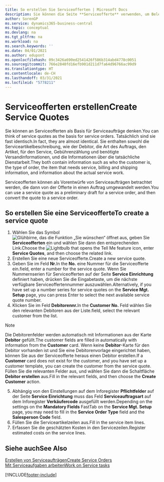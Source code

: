 ```yaml
---
title: So erstellen Sie Serviceofferten | Microsoft Docs
description: Sie können die Seite **Serviceofferte** verwenden, um Belege zu erstellen, in die Sie Informationen über den Service (Reparatur und Wartung) von Serviceartikeln auf Debitorenanfrage eingeben. Serviceofferten können als Vorentwürfe von Serviceaufträgen betrachtet werden, die dann von der Offerte in einen Auftrag umgewandelt werden.
author: SorenGP
ms.service: dynamics365-business-central
ms.topic: conceptual
ms.devlang: na
ms.tgt_pltfrm: na
ms.workload: na
ms.search.keywords: ''
ms.date: 04/01/2021
ms.author: edupont
ms.openlocfilehash: 09c3426a690ed2541426f586b314abd4778c0051
ms.sourcegitcommit: 766e2840fd16efb901d211d7fa64d96766ac99d9
ms.translationtype: HT
ms.contentlocale: de-CH
ms.lasthandoff: 03/31/2021
ms.locfileid: "5778211"
---
```

# <a name="create-service-quotes"></a><span data-ttu-id="2465e-104">Serviceofferten erstellen</span><span class="sxs-lookup"><span data-stu-id="2465e-104">Create Service Quotes</span></span>
<span data-ttu-id="2465e-105">Sie können an Serviceofferten als Basis für Serviceaufträge denken.</span><span class="sxs-lookup"><span data-stu-id="2465e-105">You can think of service quotes as the basis for service orders.</span></span> <span data-ttu-id="2465e-106">Tatsächlich sind sie fast identisch.</span><span class="sxs-lookup"><span data-stu-id="2465e-106">In fact, they are almost identical.</span></span> <span data-ttu-id="2465e-107">Sie enthalten sowohl die Serviceartikelbeschreibung, wie der Debitor, die Art des Auftrags, den Artikel, für den Service, Gebührenzählung und benötigte Versandinformationen, und die Informationen über die tatsächliche Dienstarbeit.</span><span class="sxs-lookup"><span data-stu-id="2465e-107">They both contain information such as who the customer is, the type of order, the item that needs service, billing and shipping information, and information about the actual service work.</span></span>
 
<span data-ttu-id="2465e-108">Serviceofferten können als Vorentwürfe von Serviceaufträgen betrachtet werden, die dann von der Offerte in einen Auftrag umgewandelt werden.</span><span class="sxs-lookup"><span data-stu-id="2465e-108">You can use a service quote as a preliminary draft for a service order, and then convert the quote to a service order.</span></span>  
  
## <a name="to-create-a-service-quote"></a><span data-ttu-id="2465e-109">So erstellen Sie eine Serviceofferte</span><span class="sxs-lookup"><span data-stu-id="2465e-109">To create a service quote</span></span>  
1. <span data-ttu-id="2465e-110">Wählen Sie das Symbol ![Glühbirne, das die Funktion „Sie wünschen“ öffnet](media/ui-search/search_small.png "Tell Me-Funktion") aus, geben Sie **Serviceofferten** ein und wählen Sie dann den entsprechenden Link.</span><span class="sxs-lookup"><span data-stu-id="2465e-110">Choose the ![Lightbulb that opens the Tell Me feature](media/ui-search/search_small.png "Tell me what you want to do") icon, enter **Service Quotes**, and then choose the related link.</span></span>  
2. <span data-ttu-id="2465e-111">Erstellen Sie eine neue Serviceofferte.</span><span class="sxs-lookup"><span data-stu-id="2465e-111">Create a new service quote.</span></span>  
3. <span data-ttu-id="2465e-112">Geben Sie im Feld **Nr.**</span><span class="sxs-lookup"><span data-stu-id="2465e-112">In the **No.**</span></span> <span data-ttu-id="2465e-113">eine Nummer für die Serviceofferte ein.</span><span class="sxs-lookup"><span data-stu-id="2465e-113">field, enter a number for the service quote.</span></span> <span data-ttu-id="2465e-114">Wenn Sie Nummernserien für Serviceofferten auf der Seite **Service Einrichtung** definiert haben, drücken Sie die Eingabetaste, um die nächste verfügbare Serviceoffertennummer auszuwählen.</span><span class="sxs-lookup"><span data-stu-id="2465e-114">Alternatively, if you have set up a number series for service quotes on the **Service Mgt. Setup** page, you can press Enter to select the next available service quote number.</span></span>  
4. <span data-ttu-id="2465e-115">Klicken Sie im Feld **Debitorennr.**</span><span class="sxs-lookup"><span data-stu-id="2465e-115">In the **Customer No.**</span></span>  <span data-ttu-id="2465e-116">Feld wählen Sie den relevanten Debitoren aus der Liste.</span><span class="sxs-lookup"><span data-stu-id="2465e-116">field, select the relevant customer from the list.</span></span>  

  > [!Note]  
  >  <span data-ttu-id="2465e-117">Die Debitorenfelder werden automatisch mit Informationen aus der Karte **Debitor** gefüllt.</span><span class="sxs-lookup"><span data-stu-id="2465e-117">The customer fields are filled in automatically with information from the **Customer** card.</span></span> <span data-ttu-id="2465e-118">Wenn keine **Debitor**-Karte für den Debitor vorhanden ist und Sie eine Debitorenvorlage eingerichtet haben, können Sie aus der Serviceofferte heraus einen Debitor erstellen.</span><span class="sxs-lookup"><span data-stu-id="2465e-118">If a **Customer** card does not exist for the customer, and you have set up a customer template, you can create the customer from the service quote.</span></span> <span data-ttu-id="2465e-119">Füllen Sie die relevanten Felder aus, und wählen Sie dann die Schaltfläche **Debitor erstellen** aus.</span><span class="sxs-lookup"><span data-stu-id="2465e-119">Fill in the relevant fields, and then choose the **Create Customer** action.</span></span>  
  
5. <span data-ttu-id="2465e-120">Abhängig von den Einstellungen auf dem Inforegister **Pflichtfelder** auf der Seite **Service Einrichtung** muss das Feld **Serviceauftragsart** auf dem Inforegister **Verkäufercode** ausgefüllt werden.</span><span class="sxs-lookup"><span data-stu-id="2465e-120">Depending on the settings on the **Mandatory Fields** FastTab on the **Service Mgt. Setup** page, you may need to fill in the **Service Order Type** field and the **Salesperson Code** field.</span></span>  
6. <span data-ttu-id="2465e-121">Füllen Sie die Serviceartikelzeilen aus.</span><span class="sxs-lookup"><span data-stu-id="2465e-121">Fill in the service item lines.</span></span>  
7. <span data-ttu-id="2465e-122">Erfassen Sie die geschätzten Kosten in den Servicezeilen.</span><span class="sxs-lookup"><span data-stu-id="2465e-122">Register estimated costs on the service lines.</span></span>  
  
## <a name="see-also"></a><span data-ttu-id="2465e-123">Siehe auch</span><span class="sxs-lookup"><span data-stu-id="2465e-123">See Also</span></span>  
[<span data-ttu-id="2465e-124">Erstellen von Serviceaufträgen</span><span class="sxs-lookup"><span data-stu-id="2465e-124">Create Service Orders</span></span>](service-how-to-create-service-orders.md)  
[<span data-ttu-id="2465e-125">Mit Serviceaufgaben arbeiten</span><span class="sxs-lookup"><span data-stu-id="2465e-125">Work on Service tasks</span></span>](service-how-to-work-on-service-tasks.md)  

 

[!INCLUDE[footer-include](includes/footer-banner.md)]